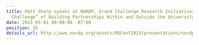 ```yaml
---
title: Matt Sharp speaks at NORDP, Grand Challenge Research Initiatives & the “Grand
  Challenge” of Building Partnerships Within and Outside the University
date: 2015-05-01 00:00:00 -07:00
position: 35
details_url: http://www.nordp.org/assets/RDConf2015/presentations/nordp-2015-duske.pdf/
---
```


